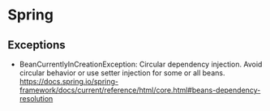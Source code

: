 # Spring

## Exceptions

- BeanCurrentlyInCreationException: Circular dependency injection. Avoid circular behavior or use setter injection for some or all beans.
https://docs.spring.io/spring-framework/docs/current/reference/html/core.html#beans-dependency-resolution
